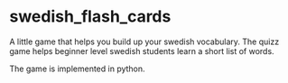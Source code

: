 # swedish_flash_cards

A little game that helps you build up your swedish vocabulary. The quizz game helps beginner level swedish students learn a short list of words.

The game is implemented in python.

